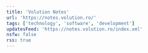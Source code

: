 ```yaml
---
title: 'Volution Notes'
url: 'https://notes.volution.ro/'
tags: ['technology', 'software', 'development']
updatesFeed: 'https://notes.volution.ro/index.xml'
nsfw: false
rss: true
---
```

